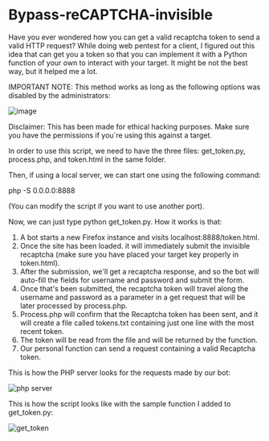 # Bypass-reCAPTCHA-invisible
Have you ever wondered how you can get a valid recaptcha token to send a valid HTTP request? While doing web pentest for a client, I figured out this idea that can get you a token so that you can implement it with a Python function of your own to interact with your target. It might be not the best way, but it helped me a lot. 

IMPORTANT NOTE: This method works as long as the following options was disabled by the administrators:

![image](https://github.com/joshuahernandezvega/Bypass-reCAPTCHA-invisible/assets/31811373/b43ce646-3857-4ebb-ba50-97b2764dce2f)


Disclaimer: This has been made for ethical hacking purposes. Make sure you have the permissions if you´re using this against a target.

In order to use this script, we need to have the three files: get_token.py, process.php, and token.html in the same folder.

Then, if using a local server, we can start one using the following command:

php -S 0.0.0.0:8888

(You can modify the script if you want to use another port).

Now, we can just type python get_token.py. How it works is that:

1. A bot starts a new Firefox instance and visits localhost:8888/token.html.
2. Once the site has been loaded. it will immediately submit the invisible recaptcha (make sure you have placed your target key properly in token.html).
3. After the submission, we'll get a recaptcha response, and so the bot will auto-fill the fields for username and password and submit the form.
4. Once that's been submitted, the recaptcha token will travel along the username and password as a parameter in a get request that will be later processed by process.php.
5. Process.php will confirm that the Recaptcha token has been sent, and it will create a file called tokens.txt containing just one line with the most recent token.
6. The token will be read from the file and will be returned by the function.
7. Our personal function can send a request containing a valid Recaptcha token.

This is how the PHP server looks for the requests made by our bot:

![php server](https://github.com/joshuahernandezvega/Bypass-reCAPTCHA-invisible/assets/31811373/06a59ecf-7310-4a38-b7f6-a44ab3ef60ab)

This is how the script looks like with the sample function I added to get_token.py:

![get_token](https://github.com/joshuahernandezvega/Bypass-reCAPTCHA-invisible/assets/31811373/8680347f-651d-4953-b8d5-fe1c2c3174aa)




